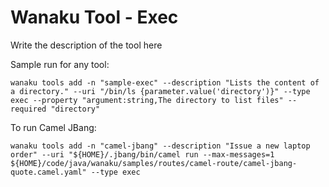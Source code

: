 # Wanaku Tool - Exec

Write the description of the tool here

Sample run for any tool:

```shell
wanaku tools add -n "sample-exec" --description "Lists the content of a directory." --uri "/bin/ls {parameter.value('directory')}" --type exec --property "argument:string,The directory to list files" --required "directory"
```

To run Camel JBang:

```shell
wanaku tools add -n "camel-jbang" --description "Issue a new laptop order" --uri "${HOME}/.jbang/bin/camel run --max-messages=1 ${HOME}/code/java/wanaku/samples/routes/camel-route/camel-jbang-quote.camel.yaml" --type exec
```
